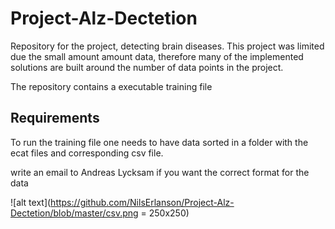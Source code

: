 # Project-Alz-Dectetion
Repository for the project, detecting brain diseases. This project was limited due the small amount amount data, therefore many of the implemented solutions are built around the number of data points in the project.

The repository contains a executable training file

## Requirements
 To run the training file one needs to have data sorted in a folder with the ecat files and corresponding csv file. 
 
 
 write an email to Andreas Lycksam if you want the correct format for the data
 
 ![alt text](https://github.com/NilsErlanson/Project-Alz-Dectetion/blob/master/csv.png = 250x250)
